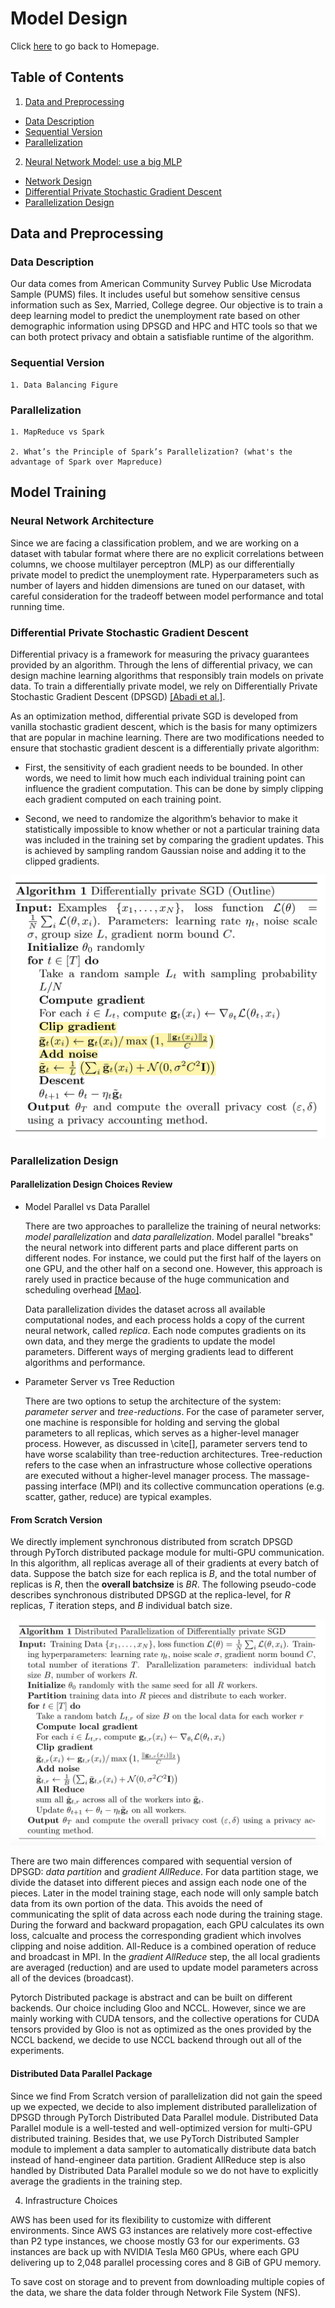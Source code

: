 # Model Design

Click <a href="https://yanlitao.github.io/fastDP/">here</a> to go back to Homepage.

## Table of Contents
1. [Data and Preprocessing](#data-and-preprocessing)
  * [Data Description](#data-description)
  * [Sequential Version](#sequential-version)
  * [Parallelization](#parallelization)
2. [Neural Network Model: use a big MLP](#neural-network-model-use-a-big-mlp)
  * [Network Design](#network-design)
  * [Differential Private Stochastic Gradient Descent](#differential-private-stochastic-gradient-descent)
  * [Parallelization Design](#parallelization-design)

## Data and Preprocessing

### Data Description
Our data comes from American Community Survey Public Use Microdata Sample (PUMS) files. It includes useful but somehow sensitive census information such as Sex, Married, College degree. Our objective is to train a deep learning model to predict the unemployment rate based on other demographic information using DPSGD and HPC and HTC tools so that we can both protect privacy and obtain a satisfiable runtime of the algorithm.


### Sequential Version
    1. Data Balancing Figure

### Parallelization 
    1. MapReduce vs Spark
    
    2. What’s the Principle of Spark’s Parallelization? (what's the advantage of Spark over Mapreduce)


## Model Training

### Neural Network Architecture
Since we are facing a classification problem, and we are working on a dataset with tabular format where there are no explicit correlations between columns, we choose multilayer perceptron (MLP) as our differentially private model to predict the unemployment rate. Hyperparameters such as number of layers and hidden dimensions are tuned on our dataset, with careful consideration for the tradeoff between model performance and total running time.


### Differential Private Stochastic Gradient Descent
Differential privacy is a framework for measuring the privacy guarantees provided by an algorithm. Through the lens of differential privacy, we can design machine learning algorithms that responsibly train models on private data. 
To train a differentially private model, we rely on Differentially Private Stochastic Gradient Descent (DPSGD) [[Abadi et al.]](https://arxiv.org/abs/1607.00133).  

As an optimization method, differential private SGD is developed from vanilla stochastic gradient descent, which is the basis for many optimizers that are popular in machine learning. There are two modifications needed to ensure that stochastic gradient descent is a differentially private algorithm:

- First, the sensitivity of each gradient needs to be bounded. In other words, we need to limit how much each individual training point can influence the gradient computation. This can be done by simply clipping each gradient computed on each training point. 

- Second, we need to randomize the algorithm’s behavior to make it statistically impossible to know whether or not a particular training data was included in the training set by comparing the gradient updates. This is achieved by sampling random Gaussian noise and adding it to the clipped gradients.

![dpsgd](dpsgd.png)

### Parallelization Design

#### Parallelization Design Choices Review   

- Model Parallel vs Data Parallel  
    
    There are two approaches to parallelize the training of neural networks: *model parallelization* and *data parallelization*. Model parallel "breaks" the neural network into different parts and place different parts on different nodes. For instance, we could put the first half of the layers on one GPU, and the other half on a second one. However, this approach is rarely used in practice because of the huge communication and scheduling overhead [[Mao]](https://leimao.github.io/blog/Data-Parallelism-vs-Model-Paralelism/).
    
    Data parallelization divides the dataset across all available computational nodes, and each process holds a copy of the current neural network, called *replica*. Each node computes gradients on its own data, and they merge the gradients to update the model parameters. Different ways of merging gradients lead to different algorithms and performance. 
    
- Parameter Server vs Tree Reduction 
    
    There are two options to setup the architecture of the system: *parameter server* and *tree-reductions*. For the case of parameter server, one machine is responsible for holding and serving the global parameters to all replicas, which serves as a higher-level manager process. However, as discussed in \cite[], parameter servers tend to have worse scalability than tree-reduction architectures. Tree-reduction refers to the case when an infrastructure whose collective operations are executed without a higher-level manager process. The massage-passing interface (MPI) and its collective communcation operations (e.g. scatter, gather, reduce) are typical examples. 
    
#### From Scratch Version  

We directly implement synchronous distributed from scratch DPSGD through PyTorch distributed package module for multi-GPU communication. In this algorithm, all replicas average all of their gradients at every batch of data. Suppose the batch size for each replica is *B*, and the total number of replicas is *R*, then the **overall batchsize** is *BR*.
The following pseudo-code describes synchronous distributed DPSGD at the replica-level, for *R* replicas, *T* iteration steps, and *B* individual batch size.  

![Distributed DPSGD](distdpsgd.png)  

There are two main differences compared with sequential version of DPSGD: *data partition* and *gradient AllReduce*. For data partition stage, we divide the dataset into different pieces and assign each node one of the pieces. Later in the model training stage, each node will only sample batch data from its own portion of the data. This avoids the need of communicating the split of data across each node during the training stage. During the forward and backward propagation, each GPU calculates its own loss, calcualte and process the corresponding gradient which involves clipping and noise addition. All-Reduce is a combined operation of reduce and broadcast in MPI. In the *gradient AllReduce* step, the all local gradients are averaged (reduction) and are used to update model parameters across all of the devices (broadcast). 

Pytorch Distributed package is abstract and can be built on different backends. Our choice including Gloo and NCCL. However, since we are mainly working with CUDA tensors, and the collective operations for CUDA tensors provided by Gloo is not as optimized as the ones provided by the NCCL backend, we decide to use NCCL backend through out all of the experiments. 
    
#### Distributed Data Parallel Package  

Since we find From Scratch version of parallelization did not gain the speed up we expected, we decide to also implement distributed parallelization of DPSGD through PyTorch Distributed Data Parallel module. Distributed Data Parallel module is a well-tested and well-optimized version for multi-GPU distributed training. Besides that, we use PyTorch Distributed Sampler module to implement a data sampler to automatically distribute data batch instead of hand-engineer data partition. Gradient AllReduce step is also handled by Distributed Data Parallel module so we do not have to explicitly average the gradients in the training step.  

4. Infrastructure Choices  

AWS has been used for its flexibility to customize with different environments. Since AWS G3 instances are relatively more cost-effective than P2 type instances, we choose mostly G3 for our experiments. G3 instances are back up with NVIDIA Tesla M60 GPUs, where each GPU delivering up to 2,048 parallel processing cores and 8 GiB of GPU memory.   

To save cost on storage and to prevent from downloading multiple copies of the data, we share the data folder through Network File System (NFS).


